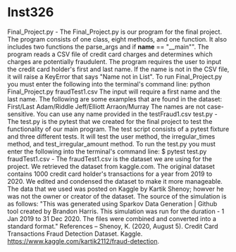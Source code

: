 # Inst326
Final_Project.py - 
The Final_Project.py is our program for the final project. The program consists of one class, eight methods, and one function. It also includes two functions the parse_args 
and if __name__ == "__main"". The program reads a CSV file of credit card charges and determines which charges are potentially fraudulent. 
The program requires the user to input the credit card holder's first and last name. If the name is not in the CSV file, it will raise a KeyError that says "Name not in List". 
To run Final_Project.py you must enter the following into the terminal's command line: 
python Final_Project.py fraudTest1.csv
The input will require a first name and the last name. The following are some examples that are found in the dataset: 
First/Last 
Adam/Riddle
Jeff/Elliott
Arraon/Murray 
The names are not case-sensitive. You can use any name provided in the testFraud1.csv 
test.py - 
The test.py is the pytest that we created for the final project to test the functionality of our main program. The test script consists of a pytest fixture and three 
different tests. It will test the user method, the irregular_times method, and test_irregular_amount method. 
To run the test.py you must enter the following into the terminal's command line: 
$ pytest test.py
fraudTest1.csv -
The fraudTest1.csv is the dataset we are using for the project. We retrieved the dataset from kaggle.com. The original dataset contains 1000 credit card holder's 
transactions for a year from 2019 to 2020. We edited and condensed the dataset to make it more manageable. The data that we used was posted on Kaggle by 
Kartik Shenoy; howver he was not the owner or creator of the dataset. 
The source of the simulation is as follows: 
"This was generated using Sparkov Data Generation | Github tool created by Brandon Harris. This simulation was run for the duration - 1 Jan 2019 to 31 Dec 2020. 
The files were combined and converted into a standard format." 
References – 
Shenoy, K. (2020, August 5). Credit Card Transactions Fraud Detection Dataset. Kaggle. https://www.kaggle.com/kartik2112/fraud-detection. 
